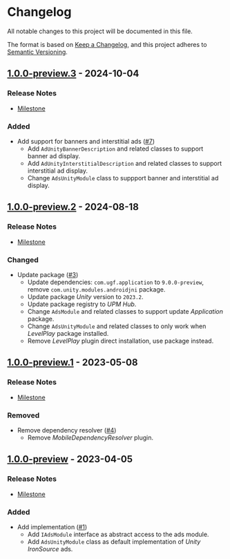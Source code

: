 # Changelog

All notable changes to this project will be documented in this file.

The format is based on [Keep a Changelog](https://keepachangelog.com/en/1.0.0/),
and this project adheres to [Semantic Versioning](https://semver.org/spec/v2.0.0.html).

## [1.0.0-preview.3](https://github.com/unity-game-framework/ugf-module-ads/releases/tag/1.0.0-preview.3) - 2024-10-04  

### Release Notes

- [Milestone](https://github.com/unity-game-framework/ugf-module-ads/milestone/4?closed=1)  
    

### Added

- Add support for banners and interstitial ads ([#7](https://github.com/unity-game-framework/ugf-module-ads/issues/7))  
    - Add `AdUnityBannerDescription` and related classes to support banner ad display.
    - Add `AdUnityInterstitialDescription` and related classes to support interstitial ad display.
    - Change `AdsUnityModule` class to suppport banner and interstitial ad display.

## [1.0.0-preview.2](https://github.com/unity-game-framework/ugf-module-ads/releases/tag/1.0.0-preview.2) - 2024-08-18  

### Release Notes

- [Milestone](https://github.com/unity-game-framework/ugf-module-ads/milestone/3?closed=1)  
    

### Changed

- Update package ([#3](https://github.com/unity-game-framework/ugf-module-ads/issues/3))  
    - Update dependencies: `com.ugf.application` to `9.0.0-preview`, remove `com.unity.modules.androidjni` package.
    - Update package _Unity_ version to `2023.2`.
    - Update package registry to _UPM Hub_.
    - Change `AdsModule` and related classes to support update _Application_ package.
    - Change `AdsUnityModule` and related classes to only work when _LevelPlay_ package installed.
    - Remove _LevelPlay_ plugin direct installation, use package instead.

## [1.0.0-preview.1](https://github.com/unity-game-framework/ugf-module-ads/releases/tag/1.0.0-preview.1) - 2023-05-08  

### Release Notes

- [Milestone](https://github.com/unity-game-framework/ugf-module-ads/milestone/2?closed=1)  
    

### Removed

- Remove dependency resolver ([#4](https://github.com/unity-game-framework/ugf-module-ads/issues/4))  
    - Remove _MobileDependencyResolver_ plugin.

## [1.0.0-preview](https://github.com/unity-game-framework/ugf-module-ads/releases/tag/1.0.0-preview) - 2023-04-05  

### Release Notes

- [Milestone](https://github.com/unity-game-framework/ugf-module-ads/milestone/1?closed=1)  
    

### Added

- Add implementation ([#1](https://github.com/unity-game-framework/ugf-module-ads/issues/1))  
    - Add `IAdsModule` interface as abstract access to the ads module.
    - Add `AdsUnityModule` class as default implementation of _Unity IronSource_ ads.


